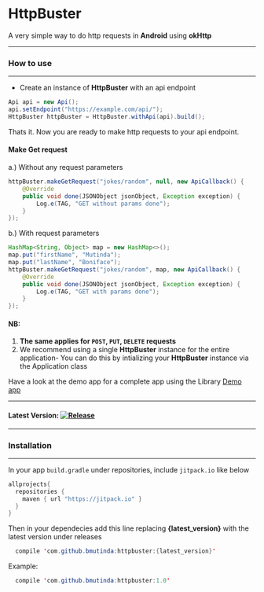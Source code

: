 # HttpBuster

A very simple way to do http requests in **Android** using **okHttp**
***

### How to use 
---
- Create an instance of **HttpBuster** with an api endpoint
```java
Api api = new Api();
api.setEndpoint("https://example.com/api/");
HttpBuster httpBuster = HttpBuster.withApi(api).build();
```
Thats it. Now you are ready to make http requests to your api endpoint.
#### Make Get request
a.) Without any request parameters 
```java
httpBuster.makeGetRequest("jokes/random", null, new ApiCallback() {
    @Override
    public void done(JSONObject jsonObject, Exception exception) {
        Log.e(TAG, "GET without params done");
    }
});
```

b.) With request parameters 
```java
HashMap<String, Object> map = new HashMap<>();
map.put("firstName", "Mutinda");
map.put("lastName", "Boniface");
httpBuster.makeGetRequest("jokes/random", map, new ApiCallback() {
    @Override
    public void done(JSONObject jsonObject, Exception exception) {
        Log.e(TAG, "GET with params done");
    }
});
```

#### NB:
1. **The same applies for `POST`, `PUT`, `DELETE` requests**
2. We recommend using a single **HttpBuster** instance for the entire application- You can do this by intializing your **HttpBuster** instance via the Application class

Have a look at the demo app for a complete app using the Library [Demo app](https://github.com/bmutinda/HttpBuster/tree/master/demo/src/main/java/com/bmutinda/httpbuster/demo)

---
#### Latest Version: [![Release](https://jitpack.io/v/bmutinda/httpbuster.svg)](https://jitpack.io/#bmutinda/HttpBuster)

---
### Installation 
---

In your app `build.gradle` under repositories, include `jitpack.io` like below
```java
allprojects{
  repositories {
    maven { url "https://jitpack.io" }
  }
}
```
Then in your dependecies add this line replacing **{latest_version}** with the latest version under releases 
```java
  compile 'com.github.bmutinda:httpbuster:{latest_version}'
```
Example:
```java
  compile 'com.github.bmutinda:httpbuster:1.0'
```
